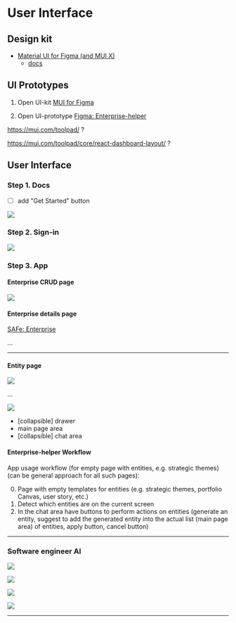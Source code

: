 # User Interface

## Design kit

- [Material UI for Figma (and MUI X)](https://www.figma.com/community/file/912837788133317724)
    - [docs](https://mui.com/material-ui/design-resources/material-ui-for-figma/)

## UI Prototypes

1. Open UI-kit [MUI for Figma](https://www.figma.com/design/bJ29Pjw22O6wPkWm26oKHN/Material-UI-for-Figma-(and-MUI-X)-(Community))

2. Open UI-prototype [Figma: Enterprise-helper](https://www.figma.com/design/zgdghcttSHdMVsGZJ6I7zO/Enterprise-helper?node-id=0-1&t=oWjDYtw5fRjsHmev-1)


https://mui.com/toolpad/ ?

https://mui.com/toolpad/core/react-dashboard-layout/ ?


## User Interface

### Step 1. Docs
- [ ] add "Get Started" button

![](./img/enterprise-helper-step-1-docs.png)

### Step 2. Sign-in

![](./img/enterprise-helper-step-2-sign-in.png)

### Step 3. App

#### Enterprise CRUD page

![](./img/enterprise-crud-penpot-example.png)

#### Enterprise details page

[SAFe: Enterprise](https://scaledagileframework.com/enterprise/)

...

---

#### Entity page

![](./img/enterprise-helper-ui.png)

...

![](./img/enterprise-helper-ui-collapsed-drawer.png)

- [collapsible] drawer
- main page area
- [collapsible] chat area

#### Enterprise-helper Workflow

App usage workflow (for empty page with entities, e.g. strategic themes) (can be general approach for all such pages):

0. Page with empty templates for entities (e.g. strategic themes, portfolio Canvas, user story, etc.)
1. Detect which entities are on the current screen
2. In the chat area have buttons to perform actions on entities (generate an entity, suggest to add the generated entity into the actual list (main page area) of entities, apply button, cancel button)

---

### Software engineer AI

![](../product/features/software-engineer-ai/img/boltnew-step-1-chatUI.png)

![](../product/features/software-engineer-ai/img/boltnew-step-2-prompt-webcontainer.png)

![](../product/features/software-engineer-ai/img/boltnew-step-3-preview-2.png)

![](../product/features/software-engineer-ai/img/boltnew-step-3-preview.png)

---

